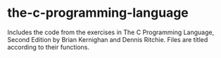 # the-c-programming-language
Includes the code from the exercises in The C Programming Language, Second Edition by Brian Kernighan and Dennis Ritchie.
Files are titled according to their functions.
